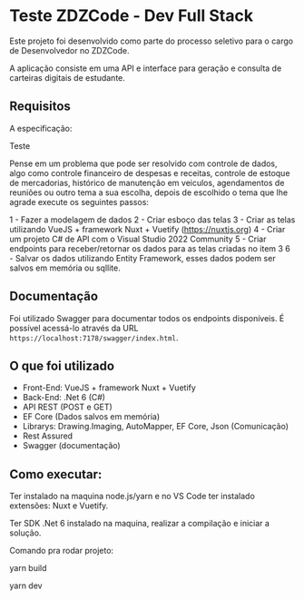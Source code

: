# Teste ZDZCode - Dev Full Stack

Este projeto foi desenvolvido como parte do processo seletivo para o cargo de Desenvolvedor no ZDZCode.

A aplicação consiste em uma API e interface para geração e consulta de carteiras digitais de estudante. 

## Requisitos

A especificação:

Teste

Pense em um problema que pode ser resolvido com controle de dados, algo como controle financeiro de despesas e receitas, controle de estoque de mercadorias, histórico de manutenção em veiculos, agendamentos de reuniões ou outro tema a sua escolha, depois de escolhido o tema que lhe agrade execute os seguintes passos:

1 - Fazer a modelagem de dados
2 - Criar esboço das telas
3 - Criar as telas utilizando VueJS + framework Nuxt + Vuetify (https://nuxtjs.org)
4 - Criar um projeto C# de API com o Visual Studio 2022 Community
5 - Criar endpoints para receber/retornar os dados para as telas criadas no item 3
6 - Salvar os dados utilizando Entity Framework, esses dados podem ser salvos em memória ou sqllite.

## Documentação

Foi utilizado Swagger para documentar todos os endpoints disponíveis.
É possível acessá-lo através da URL `https://localhost:7178/swagger/index.html`.

## O que foi utilizado
 
 - Front-End: VueJS + framework Nuxt + Vuetify
 - Back-End: .Net 6 (C#)
 - API REST (POST e GET)
 - EF Core (Dados salvos em memória)
 - Librarys: Drawing.Imaging, AutoMapper, EF Core, Json (Comunicação)
 - Rest Assured
 - Swagger (documentação)

## Como executar:

Ter instalado na maquina node.js/yarn e no VS Code ter instalado extensões: Nuxt e Vuetify.

Ter SDK .Net 6 instalado na maquina, realizar a compilação e iniciar a solução.

Comando pra rodar projeto: 

yarn build

yarn dev
